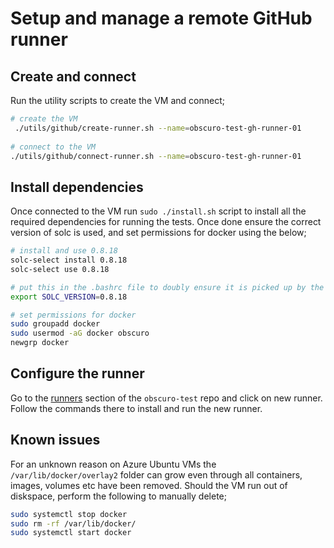 # Setup and manage a remote GitHub runner

## Create and connect
Run the utility scripts to create the VM and connect;

```bash
# create the VM
 ./utils/github/create-runner.sh --name=obscuro-test-gh-runner-01 
 
# connect to the VM
./utils/github/connect-runner.sh --name=obscuro-test-gh-runner-01  
```

## Install dependencies
Once connected to the VM run `sudo ./install.sh` script to install all the required dependencies for running the tests. 
Once done ensure the correct version of solc is used, and set permissions for docker using the below;

```bash
# install and use 0.8.18
solc-select install 0.8.18
solc-select use 0.8.18

# put this in the .bashrc file to doubly ensure it is picked up by the runner
export SOLC_VERSION=0.8.18

# set permissions for docker
sudo groupadd docker
sudo usermod -aG docker obscuro
newgrp docker
```

## Configure the runner
Go to the [runners](https://github.com/obscuronet/obscuro-test/settings/actions/runners) section of the `obscuro-test`
repo and click on new runner. Follow the commands there to install and run the new runner. 

## Known issues
For an unknown reason on Azure Ubuntu VMs the `/var/lib/docker/overlay2` folder can grow even through all containers, 
images, volumes etc have been removed. Should the VM run out of diskspace, perform the following to manually delete;

```bash
sudo systemctl stop docker
sudo rm -rf /var/lib/docker/
sudo systemctl start docker
```
